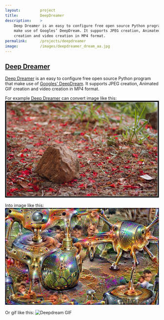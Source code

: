 ```yaml
---
layout:         project
title:          DeepDreamer
description:    >
    Deep Dreamer is an easy to configure free open source Python program that
    make use of Googles’ DeepDream. It supports JPEG creation, Animated GIF
    creation and video creation in MP4 format.
permalink:      /projects/deepdreamer
image:          /images/deepdreamer_dream_aa.jpg
---
```


## [Deep Dreamer][deepdreamer]

[Deep Dreamer][deepdreamer] is an easy to configure free open source Python program that make use of [Googles' DeepDream](https://github.com/google/deepdream/).
It supports JPEG creation, Animated GIF creation and video creation in MP4 format.

For example [Deep Dreamer][deepdreamer] can convert image like this:
![Original JPEG](/images/deepdreamer_original_a.jpg)

Into image like this:
![Deepdream JPEG](/images/deepdreamer_dream_aa.jpg)

Or gif like this:
![Deepdream GIF](/images/deepdreamer_dream_ab.gif)

[deepdreamer]: https://deepdreamer.fq.nz/
